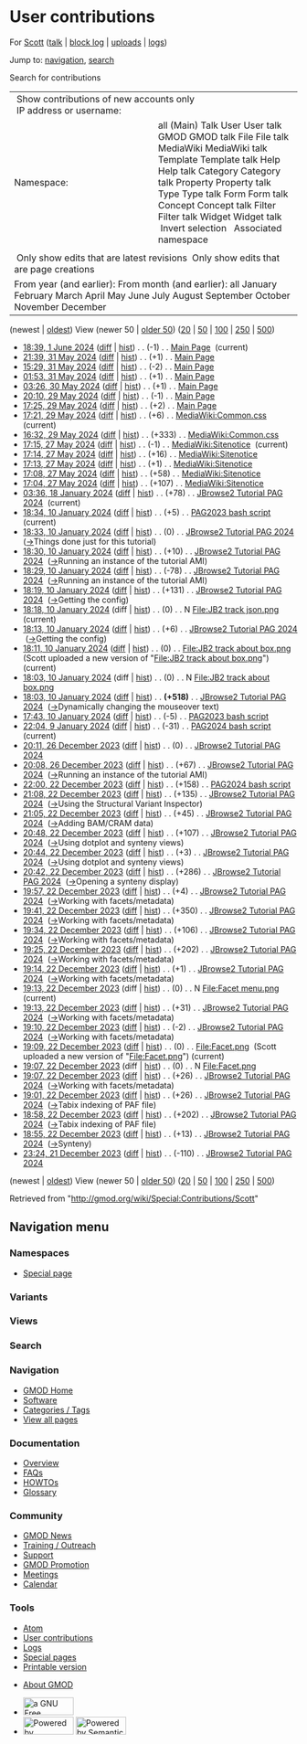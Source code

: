 <div id="mw-page-base" class="noprint">

</div>

<div id="mw-head-base" class="noprint">

</div>

<div id="content" class="mw-body" role="main">

<span id="top"></span>

<div id="mw-js-message" style="display:none;">

</div>



# <span dir="auto">User contributions</span>

<div id="bodyContent">

<div id="contentSub">

For [Scott](/wiki/User:Scott "User:Scott")
([talk](/wiki/User_talk:Scott "User talk:Scott") \| [block
log](/mediawiki/index.php?title=Special:Log/block&page=User%3AScott "Special:Log/block")
\| [uploads](/wiki/Special:ListFiles/Scott "Special:ListFiles/Scott") \|
[logs](/wiki/Special:Log/Scott "Special:Log/Scott"))

</div>

<div id="jump-to-nav" class="mw-jump">

Jump to: [navigation](#mw-navigation), [search](#p-search)

</div>

<div id="mw-content-text">

Search for contributions

<table class="mw-contributions-table">
<colgroup>
<col style="width: 50%" />
<col style="width: 50%" />
</colgroup>
<tbody>
<tr class="odd">
<td colspan="2"> Show contributions of new accounts only<br />
 IP address or username:</td>
</tr>
<tr class="even">
<td class="mw-label">Namespace:</td>
<td>all (Main) Talk User User talk GMOD GMOD talk File File talk
MediaWiki MediaWiki talk Template Template talk Help Help talk Category
Category talk Property Property talk Type Type talk Form Form talk
Concept Concept talk Filter Filter talk Widget Widget talk  
 Invert selection 
 Associated namespace </td>
</tr>
<tr class="odd">
<td colspan="2"></td>
</tr>
<tr class="even">
<td colspan="2"> Only show edits that are latest revisions
 Only show edits that are page creations</td>
</tr>
<tr class="odd">
<td colspan="2">From year (and earlier): From month (and earlier): all
January February March April May June July August September October
November December</td>
</tr>
</tbody>
</table>

(newest \| <a
href="/mediawiki/index.php?title=Special:Contributions/Scott&amp;dir=prev&amp;target=Scott"
class="mw-lastlink" rel="last"
title="Special:Contributions/Scott">oldest</a>) View (newer 50 \| <a
href="/mediawiki/index.php?title=Special:Contributions/Scott&amp;offset=20231221232427&amp;target=Scott"
class="mw-nextlink" rel="next" title="Special:Contributions/Scott">older
50</a>) (<a
href="/mediawiki/index.php?title=Special:Contributions/Scott&amp;offset=&amp;limit=20&amp;target=Scott"
class="mw-numlink" title="Special:Contributions/Scott">20</a> \| <a
href="/mediawiki/index.php?title=Special:Contributions/Scott&amp;offset=&amp;limit=50&amp;target=Scott"
class="mw-numlink" title="Special:Contributions/Scott">50</a> \| <a
href="/mediawiki/index.php?title=Special:Contributions/Scott&amp;offset=&amp;limit=100&amp;target=Scott"
class="mw-numlink" title="Special:Contributions/Scott">100</a> \| <a
href="/mediawiki/index.php?title=Special:Contributions/Scott&amp;offset=&amp;limit=250&amp;target=Scott"
class="mw-numlink" title="Special:Contributions/Scott">250</a> \| <a
href="/mediawiki/index.php?title=Special:Contributions/Scott&amp;offset=&amp;limit=500&amp;target=Scott"
class="mw-numlink" title="Special:Contributions/Scott">500</a>)

- <a href="/mediawiki/index.php?title=Main_Page&amp;oldid=28584"
  class="mw-changeslist-date" title="Main Page">18:39, 1 June 2024</a>
  ([diff](/mediawiki/index.php?title=Main_Page&diff=prev&oldid=28584 "Main Page")
  \|
  [hist](/mediawiki/index.php?title=Main_Page&action=history "Main Page"))
  <span class="mw-changeslist-separator">. .</span>
  <span class="mw-plusminus-neg" dir="ltr"
  title="4,613 bytes after change">(-1)</span>‎
  <span class="mw-changeslist-separator">. .</span>
  <a href="/wiki/Main_Page" class="mw-contributions-title"
  title="Main Page">Main Page</a> ‎
  <span class="mw-uctop">(current)</span>
- <a href="/mediawiki/index.php?title=Main_Page&amp;oldid=28583"
  class="mw-changeslist-date" title="Main Page">21:39, 31 May 2024</a>
  ([diff](/mediawiki/index.php?title=Main_Page&diff=prev&oldid=28583 "Main Page")
  \|
  [hist](/mediawiki/index.php?title=Main_Page&action=history "Main Page"))
  <span class="mw-changeslist-separator">. .</span>
  <span class="mw-plusminus-pos" dir="ltr"
  title="4,614 bytes after change">(+1)</span>‎
  <span class="mw-changeslist-separator">. .</span>
  <a href="/wiki/Main_Page" class="mw-contributions-title"
  title="Main Page">Main Page</a> ‎
- <a href="/mediawiki/index.php?title=Main_Page&amp;oldid=28582"
  class="mw-changeslist-date" title="Main Page">15:29, 31 May 2024</a>
  ([diff](/mediawiki/index.php?title=Main_Page&diff=prev&oldid=28582 "Main Page")
  \|
  [hist](/mediawiki/index.php?title=Main_Page&action=history "Main Page"))
  <span class="mw-changeslist-separator">. .</span>
  <span class="mw-plusminus-neg" dir="ltr"
  title="4,613 bytes after change">(-2)</span>‎
  <span class="mw-changeslist-separator">. .</span>
  <a href="/wiki/Main_Page" class="mw-contributions-title"
  title="Main Page">Main Page</a> ‎
- <a href="/mediawiki/index.php?title=Main_Page&amp;oldid=28581"
  class="mw-changeslist-date" title="Main Page">01:53, 31 May 2024</a>
  ([diff](/mediawiki/index.php?title=Main_Page&diff=prev&oldid=28581 "Main Page")
  \|
  [hist](/mediawiki/index.php?title=Main_Page&action=history "Main Page"))
  <span class="mw-changeslist-separator">. .</span>
  <span class="mw-plusminus-pos" dir="ltr"
  title="4,615 bytes after change">(+1)</span>‎
  <span class="mw-changeslist-separator">. .</span>
  <a href="/wiki/Main_Page" class="mw-contributions-title"
  title="Main Page">Main Page</a> ‎
- <a href="/mediawiki/index.php?title=Main_Page&amp;oldid=28580"
  class="mw-changeslist-date" title="Main Page">03:26, 30 May 2024</a>
  ([diff](/mediawiki/index.php?title=Main_Page&diff=prev&oldid=28580 "Main Page")
  \|
  [hist](/mediawiki/index.php?title=Main_Page&action=history "Main Page"))
  <span class="mw-changeslist-separator">. .</span>
  <span class="mw-plusminus-pos" dir="ltr"
  title="4,614 bytes after change">(+1)</span>‎
  <span class="mw-changeslist-separator">. .</span>
  <a href="/wiki/Main_Page" class="mw-contributions-title"
  title="Main Page">Main Page</a> ‎
- <a href="/mediawiki/index.php?title=Main_Page&amp;oldid=28579"
  class="mw-changeslist-date" title="Main Page">20:10, 29 May 2024</a>
  ([diff](/mediawiki/index.php?title=Main_Page&diff=prev&oldid=28579 "Main Page")
  \|
  [hist](/mediawiki/index.php?title=Main_Page&action=history "Main Page"))
  <span class="mw-changeslist-separator">. .</span>
  <span class="mw-plusminus-neg" dir="ltr"
  title="4,613 bytes after change">(-1)</span>‎
  <span class="mw-changeslist-separator">. .</span>
  <a href="/wiki/Main_Page" class="mw-contributions-title"
  title="Main Page">Main Page</a> ‎
- <a href="/mediawiki/index.php?title=Main_Page&amp;oldid=28578"
  class="mw-changeslist-date" title="Main Page">17:25, 29 May 2024</a>
  ([diff](/mediawiki/index.php?title=Main_Page&diff=prev&oldid=28578 "Main Page")
  \|
  [hist](/mediawiki/index.php?title=Main_Page&action=history "Main Page"))
  <span class="mw-changeslist-separator">. .</span>
  <span class="mw-plusminus-pos" dir="ltr"
  title="4,614 bytes after change">(+2)</span>‎
  <span class="mw-changeslist-separator">. .</span>
  <a href="/wiki/Main_Page" class="mw-contributions-title"
  title="Main Page">Main Page</a> ‎
- <a
  href="/mediawiki/index.php?title=MediaWiki:Common.css&amp;oldid=28577"
  class="mw-changeslist-date" title="MediaWiki:Common.css">17:21, 29 May
  2024</a>
  ([diff](/mediawiki/index.php?title=MediaWiki:Common.css&diff=prev&oldid=28577 "MediaWiki:Common.css")
  \|
  [hist](/mediawiki/index.php?title=MediaWiki:Common.css&action=history "MediaWiki:Common.css"))
  <span class="mw-changeslist-separator">. .</span>
  <span class="mw-plusminus-pos" dir="ltr"
  title="7,367 bytes after change">(+6)</span>‎
  <span class="mw-changeslist-separator">. .</span>
  <a href="/wiki/MediaWiki:Common.css" class="mw-contributions-title"
  title="MediaWiki:Common.css">MediaWiki:Common.css</a> ‎
  <span class="mw-uctop">(current)</span>
- <a
  href="/mediawiki/index.php?title=MediaWiki:Common.css&amp;oldid=28576"
  class="mw-changeslist-date" title="MediaWiki:Common.css">16:32, 29 May
  2024</a>
  ([diff](/mediawiki/index.php?title=MediaWiki:Common.css&diff=prev&oldid=28576 "MediaWiki:Common.css")
  \|
  [hist](/mediawiki/index.php?title=MediaWiki:Common.css&action=history "MediaWiki:Common.css"))
  <span class="mw-changeslist-separator">. .</span>
  <span class="mw-plusminus-pos" dir="ltr"
  title="7,361 bytes after change">(+333)</span>‎
  <span class="mw-changeslist-separator">. .</span>
  <a href="/wiki/MediaWiki:Common.css" class="mw-contributions-title"
  title="MediaWiki:Common.css">MediaWiki:Common.css</a> ‎
- <a
  href="/mediawiki/index.php?title=MediaWiki:Sitenotice&amp;oldid=28575"
  class="mw-changeslist-date" title="MediaWiki:Sitenotice">17:15, 27 May
  2024</a>
  ([diff](/mediawiki/index.php?title=MediaWiki:Sitenotice&diff=prev&oldid=28575 "MediaWiki:Sitenotice")
  \|
  [hist](/mediawiki/index.php?title=MediaWiki:Sitenotice&action=history "MediaWiki:Sitenotice"))
  <span class="mw-changeslist-separator">. .</span>
  <span class="mw-plusminus-neg" dir="ltr"
  title="181 bytes after change">(-1)</span>‎
  <span class="mw-changeslist-separator">. .</span>
  <a href="/wiki/MediaWiki:Sitenotice" class="mw-contributions-title"
  title="MediaWiki:Sitenotice">MediaWiki:Sitenotice</a> ‎
  <span class="mw-uctop">(current)</span>
- <a
  href="/mediawiki/index.php?title=MediaWiki:Sitenotice&amp;oldid=28574"
  class="mw-changeslist-date" title="MediaWiki:Sitenotice">17:14, 27 May
  2024</a>
  ([diff](/mediawiki/index.php?title=MediaWiki:Sitenotice&diff=prev&oldid=28574 "MediaWiki:Sitenotice")
  \|
  [hist](/mediawiki/index.php?title=MediaWiki:Sitenotice&action=history "MediaWiki:Sitenotice"))
  <span class="mw-changeslist-separator">. .</span>
  <span class="mw-plusminus-pos" dir="ltr"
  title="182 bytes after change">(+16)</span>‎
  <span class="mw-changeslist-separator">. .</span>
  <a href="/wiki/MediaWiki:Sitenotice" class="mw-contributions-title"
  title="MediaWiki:Sitenotice">MediaWiki:Sitenotice</a> ‎
- <a
  href="/mediawiki/index.php?title=MediaWiki:Sitenotice&amp;oldid=28573"
  class="mw-changeslist-date" title="MediaWiki:Sitenotice">17:13, 27 May
  2024</a>
  ([diff](/mediawiki/index.php?title=MediaWiki:Sitenotice&diff=prev&oldid=28573 "MediaWiki:Sitenotice")
  \|
  [hist](/mediawiki/index.php?title=MediaWiki:Sitenotice&action=history "MediaWiki:Sitenotice"))
  <span class="mw-changeslist-separator">. .</span>
  <span class="mw-plusminus-pos" dir="ltr"
  title="166 bytes after change">(+1)</span>‎
  <span class="mw-changeslist-separator">. .</span>
  <a href="/wiki/MediaWiki:Sitenotice" class="mw-contributions-title"
  title="MediaWiki:Sitenotice">MediaWiki:Sitenotice</a> ‎
- <a
  href="/mediawiki/index.php?title=MediaWiki:Sitenotice&amp;oldid=28572"
  class="mw-changeslist-date" title="MediaWiki:Sitenotice">17:08, 27 May
  2024</a>
  ([diff](/mediawiki/index.php?title=MediaWiki:Sitenotice&diff=prev&oldid=28572 "MediaWiki:Sitenotice")
  \|
  [hist](/mediawiki/index.php?title=MediaWiki:Sitenotice&action=history "MediaWiki:Sitenotice"))
  <span class="mw-changeslist-separator">. .</span>
  <span class="mw-plusminus-pos" dir="ltr"
  title="165 bytes after change">(+58)</span>‎
  <span class="mw-changeslist-separator">. .</span>
  <a href="/wiki/MediaWiki:Sitenotice" class="mw-contributions-title"
  title="MediaWiki:Sitenotice">MediaWiki:Sitenotice</a> ‎
- <a
  href="/mediawiki/index.php?title=MediaWiki:Sitenotice&amp;oldid=28571"
  class="mw-changeslist-date" title="MediaWiki:Sitenotice">17:04, 27 May
  2024</a>
  ([diff](/mediawiki/index.php?title=MediaWiki:Sitenotice&diff=prev&oldid=28571 "MediaWiki:Sitenotice")
  \|
  [hist](/mediawiki/index.php?title=MediaWiki:Sitenotice&action=history "MediaWiki:Sitenotice"))
  <span class="mw-changeslist-separator">. .</span>
  <span class="mw-plusminus-pos" dir="ltr"
  title="107 bytes after change">(+107)</span>‎
  <span class="mw-changeslist-separator">. .</span>
  <a href="/wiki/MediaWiki:Sitenotice" class="mw-contributions-title"
  title="MediaWiki:Sitenotice">MediaWiki:Sitenotice</a> ‎
- <a
  href="/mediawiki/index.php?title=JBrowse2_Tutorial_PAG_2024&amp;oldid=28552"
  class="mw-changeslist-date" title="JBrowse2 Tutorial PAG 2024">03:36, 18
  January 2024</a>
  ([diff](/mediawiki/index.php?title=JBrowse2_Tutorial_PAG_2024&diff=prev&oldid=28552 "JBrowse2 Tutorial PAG 2024")
  \|
  [hist](/mediawiki/index.php?title=JBrowse2_Tutorial_PAG_2024&action=history "JBrowse2 Tutorial PAG 2024"))
  <span class="mw-changeslist-separator">. .</span>
  <span class="mw-plusminus-pos" dir="ltr"
  title="39,794 bytes after change">(+78)</span>‎
  <span class="mw-changeslist-separator">. .</span>
  <a href="/wiki/JBrowse2_Tutorial_PAG_2024"
  class="mw-contributions-title"
  title="JBrowse2 Tutorial PAG 2024">JBrowse2 Tutorial PAG 2024</a> ‎
  <span class="mw-uctop">(current)</span>
- <a href="/mediawiki/index.php?title=PAG2023_bash_script&amp;oldid=28551"
  class="mw-changeslist-date" title="PAG2023 bash script">18:34, 10
  January 2024</a>
  ([diff](/mediawiki/index.php?title=PAG2023_bash_script&diff=prev&oldid=28551 "PAG2023 bash script")
  \|
  [hist](/mediawiki/index.php?title=PAG2023_bash_script&action=history "PAG2023 bash script"))
  <span class="mw-changeslist-separator">. .</span>
  <span class="mw-plusminus-pos" dir="ltr"
  title="2,999 bytes after change">(+5)</span>‎
  <span class="mw-changeslist-separator">. .</span>
  <a href="/wiki/PAG2023_bash_script" class="mw-contributions-title"
  title="PAG2023 bash script">PAG2023 bash script</a> ‎
  <span class="mw-uctop">(current)</span>
- <a
  href="/mediawiki/index.php?title=JBrowse2_Tutorial_PAG_2024&amp;oldid=28550"
  class="mw-changeslist-date" title="JBrowse2 Tutorial PAG 2024">18:33, 10
  January 2024</a>
  ([diff](/mediawiki/index.php?title=JBrowse2_Tutorial_PAG_2024&diff=prev&oldid=28550 "JBrowse2 Tutorial PAG 2024")
  \|
  [hist](/mediawiki/index.php?title=JBrowse2_Tutorial_PAG_2024&action=history "JBrowse2 Tutorial PAG 2024"))
  <span class="mw-changeslist-separator">. .</span>
  <span class="mw-plusminus-null" dir="ltr"
  title="39,716 bytes after change">(0)</span>‎
  <span class="mw-changeslist-separator">. .</span>
  <a href="/wiki/JBrowse2_Tutorial_PAG_2024"
  class="mw-contributions-title"
  title="JBrowse2 Tutorial PAG 2024">JBrowse2 Tutorial PAG 2024</a> ‎
  <span class="comment">([→](/wiki/JBrowse2_Tutorial_PAG_2024#Things_done_just_for_this_tutorial "JBrowse2 Tutorial PAG 2024")‎<span dir="auto"><span class="autocomment">Things
  done just for this tutorial</span></span>)</span>
- <a
  href="/mediawiki/index.php?title=JBrowse2_Tutorial_PAG_2024&amp;oldid=28549"
  class="mw-changeslist-date" title="JBrowse2 Tutorial PAG 2024">18:30, 10
  January 2024</a>
  ([diff](/mediawiki/index.php?title=JBrowse2_Tutorial_PAG_2024&diff=prev&oldid=28549 "JBrowse2 Tutorial PAG 2024")
  \|
  [hist](/mediawiki/index.php?title=JBrowse2_Tutorial_PAG_2024&action=history "JBrowse2 Tutorial PAG 2024"))
  <span class="mw-changeslist-separator">. .</span>
  <span class="mw-plusminus-pos" dir="ltr"
  title="39,716 bytes after change">(+10)</span>‎
  <span class="mw-changeslist-separator">. .</span>
  <a href="/wiki/JBrowse2_Tutorial_PAG_2024"
  class="mw-contributions-title"
  title="JBrowse2 Tutorial PAG 2024">JBrowse2 Tutorial PAG 2024</a> ‎
  <span class="comment">([→](/wiki/JBrowse2_Tutorial_PAG_2024#Running_an_instance_of_the_tutorial_AMI "JBrowse2 Tutorial PAG 2024")‎<span dir="auto"><span class="autocomment">Running
  an instance of the tutorial AMI</span></span>)</span>
- <a
  href="/mediawiki/index.php?title=JBrowse2_Tutorial_PAG_2024&amp;oldid=28548"
  class="mw-changeslist-date" title="JBrowse2 Tutorial PAG 2024">18:29, 10
  January 2024</a>
  ([diff](/mediawiki/index.php?title=JBrowse2_Tutorial_PAG_2024&diff=prev&oldid=28548 "JBrowse2 Tutorial PAG 2024")
  \|
  [hist](/mediawiki/index.php?title=JBrowse2_Tutorial_PAG_2024&action=history "JBrowse2 Tutorial PAG 2024"))
  <span class="mw-changeslist-separator">. .</span>
  <span class="mw-plusminus-neg" dir="ltr"
  title="39,706 bytes after change">(-78)</span>‎
  <span class="mw-changeslist-separator">. .</span>
  <a href="/wiki/JBrowse2_Tutorial_PAG_2024"
  class="mw-contributions-title"
  title="JBrowse2 Tutorial PAG 2024">JBrowse2 Tutorial PAG 2024</a> ‎
  <span class="comment">([→](/wiki/JBrowse2_Tutorial_PAG_2024#Running_an_instance_of_the_tutorial_AMI "JBrowse2 Tutorial PAG 2024")‎<span dir="auto"><span class="autocomment">Running
  an instance of the tutorial AMI</span></span>)</span>
- <a
  href="/mediawiki/index.php?title=JBrowse2_Tutorial_PAG_2024&amp;oldid=28547"
  class="mw-changeslist-date" title="JBrowse2 Tutorial PAG 2024">18:19, 10
  January 2024</a>
  ([diff](/mediawiki/index.php?title=JBrowse2_Tutorial_PAG_2024&diff=prev&oldid=28547 "JBrowse2 Tutorial PAG 2024")
  \|
  [hist](/mediawiki/index.php?title=JBrowse2_Tutorial_PAG_2024&action=history "JBrowse2 Tutorial PAG 2024"))
  <span class="mw-changeslist-separator">. .</span>
  <span class="mw-plusminus-pos" dir="ltr"
  title="39,784 bytes after change">(+131)</span>‎
  <span class="mw-changeslist-separator">. .</span>
  <a href="/wiki/JBrowse2_Tutorial_PAG_2024"
  class="mw-contributions-title"
  title="JBrowse2 Tutorial PAG 2024">JBrowse2 Tutorial PAG 2024</a> ‎
  <span class="comment">([→](/wiki/JBrowse2_Tutorial_PAG_2024#Getting_the_config "JBrowse2 Tutorial PAG 2024")‎<span dir="auto"><span class="autocomment">Getting
  the config</span></span>)</span>
- <a
  href="/mediawiki/index.php?title=File:JB2_track_json.png&amp;oldid=28546"
  class="mw-changeslist-date" title="File:JB2 track json.png">18:18, 10
  January 2024</a> (diff \|
  [hist](/mediawiki/index.php?title=File:JB2_track_json.png&action=history "File:JB2 track json.png"))
  <span class="mw-changeslist-separator">. .</span>
  <span class="mw-plusminus-null" dir="ltr"
  title="0 bytes after change">(0)</span>‎
  <span class="mw-changeslist-separator">. .</span> N
  <a href="/wiki/File:JB2_track_json.png" class="mw-contributions-title"
  title="File:JB2 track json.png">File:JB2 track json.png</a> ‎
  <span class="mw-uctop">(current)</span>
- <a
  href="/mediawiki/index.php?title=JBrowse2_Tutorial_PAG_2024&amp;oldid=28545"
  class="mw-changeslist-date" title="JBrowse2 Tutorial PAG 2024">18:13, 10
  January 2024</a>
  ([diff](/mediawiki/index.php?title=JBrowse2_Tutorial_PAG_2024&diff=prev&oldid=28545 "JBrowse2 Tutorial PAG 2024")
  \|
  [hist](/mediawiki/index.php?title=JBrowse2_Tutorial_PAG_2024&action=history "JBrowse2 Tutorial PAG 2024"))
  <span class="mw-changeslist-separator">. .</span>
  <span class="mw-plusminus-pos" dir="ltr"
  title="39,653 bytes after change">(+6)</span>‎
  <span class="mw-changeslist-separator">. .</span>
  <a href="/wiki/JBrowse2_Tutorial_PAG_2024"
  class="mw-contributions-title"
  title="JBrowse2 Tutorial PAG 2024">JBrowse2 Tutorial PAG 2024</a> ‎
  <span class="comment">([→](/wiki/JBrowse2_Tutorial_PAG_2024#Getting_the_config "JBrowse2 Tutorial PAG 2024")‎<span dir="auto"><span class="autocomment">Getting
  the config</span></span>)</span>
- <a
  href="/mediawiki/index.php?title=File:JB2_track_about_box.png&amp;oldid=28544"
  class="mw-changeslist-date" title="File:JB2 track about box.png">18:11,
  10 January 2024</a>
  ([diff](/mediawiki/index.php?title=File:JB2_track_about_box.png&diff=prev&oldid=28544 "File:JB2 track about box.png")
  \|
  [hist](/mediawiki/index.php?title=File:JB2_track_about_box.png&action=history "File:JB2 track about box.png"))
  <span class="mw-changeslist-separator">. .</span>
  <span class="mw-plusminus-null" dir="ltr"
  title="0 bytes after change">(0)</span>‎
  <span class="mw-changeslist-separator">. .</span>
  <a href="/wiki/File:JB2_track_about_box.png"
  class="mw-contributions-title"
  title="File:JB2 track about box.png">File:JB2 track about box.png</a> ‎
  <span class="comment">(Scott uploaded a new version of "[File:JB2
  track about
  box.png](/wiki/File:JB2_track_about_box.png "File:JB2 track about box.png")")</span>
  <span class="mw-uctop">(current)</span>
- <a
  href="/mediawiki/index.php?title=File:JB2_track_about_box.png&amp;oldid=28543"
  class="mw-changeslist-date" title="File:JB2 track about box.png">18:03,
  10 January 2024</a> (diff \|
  [hist](/mediawiki/index.php?title=File:JB2_track_about_box.png&action=history "File:JB2 track about box.png"))
  <span class="mw-changeslist-separator">. .</span>
  <span class="mw-plusminus-null" dir="ltr"
  title="0 bytes after change">(0)</span>‎
  <span class="mw-changeslist-separator">. .</span> N
  <a href="/wiki/File:JB2_track_about_box.png"
  class="mw-contributions-title"
  title="File:JB2 track about box.png">File:JB2 track about box.png</a> ‎
- <a
  href="/mediawiki/index.php?title=JBrowse2_Tutorial_PAG_2024&amp;oldid=28542"
  class="mw-changeslist-date" title="JBrowse2 Tutorial PAG 2024">18:03, 10
  January 2024</a>
  ([diff](/mediawiki/index.php?title=JBrowse2_Tutorial_PAG_2024&diff=prev&oldid=28542 "JBrowse2 Tutorial PAG 2024")
  \|
  [hist](/mediawiki/index.php?title=JBrowse2_Tutorial_PAG_2024&action=history "JBrowse2 Tutorial PAG 2024"))
  <span class="mw-changeslist-separator">. .</span> **(+518)**‎
  <span class="mw-changeslist-separator">. .</span>
  <a href="/wiki/JBrowse2_Tutorial_PAG_2024"
  class="mw-contributions-title"
  title="JBrowse2 Tutorial PAG 2024">JBrowse2 Tutorial PAG 2024</a> ‎
  <span class="comment">([→](/wiki/JBrowse2_Tutorial_PAG_2024#Dynamically_changing_the_mouseover_text "JBrowse2 Tutorial PAG 2024")‎<span dir="auto"><span class="autocomment">Dynamically
  changing the mouseover text</span></span>)</span>
- <a href="/mediawiki/index.php?title=PAG2023_bash_script&amp;oldid=28541"
  class="mw-changeslist-date" title="PAG2023 bash script">17:43, 10
  January 2024</a>
  ([diff](/mediawiki/index.php?title=PAG2023_bash_script&diff=prev&oldid=28541 "PAG2023 bash script")
  \|
  [hist](/mediawiki/index.php?title=PAG2023_bash_script&action=history "PAG2023 bash script"))
  <span class="mw-changeslist-separator">. .</span>
  <span class="mw-plusminus-neg" dir="ltr"
  title="2,994 bytes after change">(-5)</span>‎
  <span class="mw-changeslist-separator">. .</span>
  <a href="/wiki/PAG2023_bash_script" class="mw-contributions-title"
  title="PAG2023 bash script">PAG2023 bash script</a> ‎
- <a href="/mediawiki/index.php?title=PAG2024_bash_script&amp;oldid=28540"
  class="mw-changeslist-date" title="PAG2024 bash script">22:04, 9 January
  2024</a>
  ([diff](/mediawiki/index.php?title=PAG2024_bash_script&diff=prev&oldid=28540 "PAG2024 bash script")
  \|
  [hist](/mediawiki/index.php?title=PAG2024_bash_script&action=history "PAG2024 bash script"))
  <span class="mw-changeslist-separator">. .</span>
  <span class="mw-plusminus-neg" dir="ltr"
  title="4,432 bytes after change">(-31)</span>‎
  <span class="mw-changeslist-separator">. .</span>
  <a href="/wiki/PAG2024_bash_script" class="mw-contributions-title"
  title="PAG2024 bash script">PAG2024 bash script</a> ‎
  <span class="mw-uctop">(current)</span>
- <a
  href="/mediawiki/index.php?title=JBrowse2_Tutorial_PAG_2024&amp;oldid=28539"
  class="mw-changeslist-date" title="JBrowse2 Tutorial PAG 2024">20:11, 26
  December 2023</a>
  ([diff](/mediawiki/index.php?title=JBrowse2_Tutorial_PAG_2024&diff=prev&oldid=28539 "JBrowse2 Tutorial PAG 2024")
  \|
  [hist](/mediawiki/index.php?title=JBrowse2_Tutorial_PAG_2024&action=history "JBrowse2 Tutorial PAG 2024"))
  <span class="mw-changeslist-separator">. .</span>
  <span class="mw-plusminus-null" dir="ltr"
  title="39,129 bytes after change">(0)</span>‎
  <span class="mw-changeslist-separator">. .</span>
  <a href="/wiki/JBrowse2_Tutorial_PAG_2024"
  class="mw-contributions-title"
  title="JBrowse2 Tutorial PAG 2024">JBrowse2 Tutorial PAG 2024</a> ‎
- <a
  href="/mediawiki/index.php?title=JBrowse2_Tutorial_PAG_2024&amp;oldid=28538"
  class="mw-changeslist-date" title="JBrowse2 Tutorial PAG 2024">20:08, 26
  December 2023</a>
  ([diff](/mediawiki/index.php?title=JBrowse2_Tutorial_PAG_2024&diff=prev&oldid=28538 "JBrowse2 Tutorial PAG 2024")
  \|
  [hist](/mediawiki/index.php?title=JBrowse2_Tutorial_PAG_2024&action=history "JBrowse2 Tutorial PAG 2024"))
  <span class="mw-changeslist-separator">. .</span>
  <span class="mw-plusminus-pos" dir="ltr"
  title="39,129 bytes after change">(+67)</span>‎
  <span class="mw-changeslist-separator">. .</span>
  <a href="/wiki/JBrowse2_Tutorial_PAG_2024"
  class="mw-contributions-title"
  title="JBrowse2 Tutorial PAG 2024">JBrowse2 Tutorial PAG 2024</a> ‎
  <span class="comment">([→](/wiki/JBrowse2_Tutorial_PAG_2024#Running_an_instance_of_the_tutorial_AMI "JBrowse2 Tutorial PAG 2024")‎<span dir="auto"><span class="autocomment">Running
  an instance of the tutorial AMI</span></span>)</span>
- <a href="/mediawiki/index.php?title=PAG2024_bash_script&amp;oldid=28537"
  class="mw-changeslist-date" title="PAG2024 bash script">22:00, 22
  December 2023</a>
  ([diff](/mediawiki/index.php?title=PAG2024_bash_script&diff=prev&oldid=28537 "PAG2024 bash script")
  \|
  [hist](/mediawiki/index.php?title=PAG2024_bash_script&action=history "PAG2024 bash script"))
  <span class="mw-changeslist-separator">. .</span>
  <span class="mw-plusminus-pos" dir="ltr"
  title="4,463 bytes after change">(+158)</span>‎
  <span class="mw-changeslist-separator">. .</span>
  <a href="/wiki/PAG2024_bash_script" class="mw-contributions-title"
  title="PAG2024 bash script">PAG2024 bash script</a> ‎
- <a
  href="/mediawiki/index.php?title=JBrowse2_Tutorial_PAG_2024&amp;oldid=28536"
  class="mw-changeslist-date" title="JBrowse2 Tutorial PAG 2024">21:08, 22
  December 2023</a>
  ([diff](/mediawiki/index.php?title=JBrowse2_Tutorial_PAG_2024&diff=prev&oldid=28536 "JBrowse2 Tutorial PAG 2024")
  \|
  [hist](/mediawiki/index.php?title=JBrowse2_Tutorial_PAG_2024&action=history "JBrowse2 Tutorial PAG 2024"))
  <span class="mw-changeslist-separator">. .</span>
  <span class="mw-plusminus-pos" dir="ltr"
  title="39,062 bytes after change">(+135)</span>‎
  <span class="mw-changeslist-separator">. .</span>
  <a href="/wiki/JBrowse2_Tutorial_PAG_2024"
  class="mw-contributions-title"
  title="JBrowse2 Tutorial PAG 2024">JBrowse2 Tutorial PAG 2024</a> ‎
  <span class="comment">([→](/wiki/JBrowse2_Tutorial_PAG_2024#Using_the_Structural_Variant_Inspector "JBrowse2 Tutorial PAG 2024")‎<span dir="auto"><span class="autocomment">Using
  the Structural Variant Inspector</span></span>)</span>
- <a
  href="/mediawiki/index.php?title=JBrowse2_Tutorial_PAG_2024&amp;oldid=28535"
  class="mw-changeslist-date" title="JBrowse2 Tutorial PAG 2024">21:05, 22
  December 2023</a>
  ([diff](/mediawiki/index.php?title=JBrowse2_Tutorial_PAG_2024&diff=prev&oldid=28535 "JBrowse2 Tutorial PAG 2024")
  \|
  [hist](/mediawiki/index.php?title=JBrowse2_Tutorial_PAG_2024&action=history "JBrowse2 Tutorial PAG 2024"))
  <span class="mw-changeslist-separator">. .</span>
  <span class="mw-plusminus-pos" dir="ltr"
  title="38,927 bytes after change">(+45)</span>‎
  <span class="mw-changeslist-separator">. .</span>
  <a href="/wiki/JBrowse2_Tutorial_PAG_2024"
  class="mw-contributions-title"
  title="JBrowse2 Tutorial PAG 2024">JBrowse2 Tutorial PAG 2024</a> ‎
  <span class="comment">([→](/wiki/JBrowse2_Tutorial_PAG_2024#Adding_BAM.2FCRAM_data "JBrowse2 Tutorial PAG 2024")‎<span dir="auto"><span class="autocomment">Adding
  BAM/CRAM data</span></span>)</span>
- <a
  href="/mediawiki/index.php?title=JBrowse2_Tutorial_PAG_2024&amp;oldid=28534"
  class="mw-changeslist-date" title="JBrowse2 Tutorial PAG 2024">20:48, 22
  December 2023</a>
  ([diff](/mediawiki/index.php?title=JBrowse2_Tutorial_PAG_2024&diff=prev&oldid=28534 "JBrowse2 Tutorial PAG 2024")
  \|
  [hist](/mediawiki/index.php?title=JBrowse2_Tutorial_PAG_2024&action=history "JBrowse2 Tutorial PAG 2024"))
  <span class="mw-changeslist-separator">. .</span>
  <span class="mw-plusminus-pos" dir="ltr"
  title="38,882 bytes after change">(+107)</span>‎
  <span class="mw-changeslist-separator">. .</span>
  <a href="/wiki/JBrowse2_Tutorial_PAG_2024"
  class="mw-contributions-title"
  title="JBrowse2 Tutorial PAG 2024">JBrowse2 Tutorial PAG 2024</a> ‎
  <span class="comment">([→](/wiki/JBrowse2_Tutorial_PAG_2024#Using_dotplot_and_synteny_views "JBrowse2 Tutorial PAG 2024")‎<span dir="auto"><span class="autocomment">Using
  dotplot and synteny views</span></span>)</span>
- <a
  href="/mediawiki/index.php?title=JBrowse2_Tutorial_PAG_2024&amp;oldid=28533"
  class="mw-changeslist-date" title="JBrowse2 Tutorial PAG 2024">20:44, 22
  December 2023</a>
  ([diff](/mediawiki/index.php?title=JBrowse2_Tutorial_PAG_2024&diff=prev&oldid=28533 "JBrowse2 Tutorial PAG 2024")
  \|
  [hist](/mediawiki/index.php?title=JBrowse2_Tutorial_PAG_2024&action=history "JBrowse2 Tutorial PAG 2024"))
  <span class="mw-changeslist-separator">. .</span>
  <span class="mw-plusminus-pos" dir="ltr"
  title="38,775 bytes after change">(+3)</span>‎
  <span class="mw-changeslist-separator">. .</span>
  <a href="/wiki/JBrowse2_Tutorial_PAG_2024"
  class="mw-contributions-title"
  title="JBrowse2 Tutorial PAG 2024">JBrowse2 Tutorial PAG 2024</a> ‎
  <span class="comment">([→](/wiki/JBrowse2_Tutorial_PAG_2024#Using_dotplot_and_synteny_views "JBrowse2 Tutorial PAG 2024")‎<span dir="auto"><span class="autocomment">Using
  dotplot and synteny views</span></span>)</span>
- <a
  href="/mediawiki/index.php?title=JBrowse2_Tutorial_PAG_2024&amp;oldid=28532"
  class="mw-changeslist-date" title="JBrowse2 Tutorial PAG 2024">20:42, 22
  December 2023</a>
  ([diff](/mediawiki/index.php?title=JBrowse2_Tutorial_PAG_2024&diff=prev&oldid=28532 "JBrowse2 Tutorial PAG 2024")
  \|
  [hist](/mediawiki/index.php?title=JBrowse2_Tutorial_PAG_2024&action=history "JBrowse2 Tutorial PAG 2024"))
  <span class="mw-changeslist-separator">. .</span>
  <span class="mw-plusminus-pos" dir="ltr"
  title="38,772 bytes after change">(+286)</span>‎
  <span class="mw-changeslist-separator">. .</span>
  <a href="/wiki/JBrowse2_Tutorial_PAG_2024"
  class="mw-contributions-title"
  title="JBrowse2 Tutorial PAG 2024">JBrowse2 Tutorial PAG 2024</a> ‎
  <span class="comment">([→](/wiki/JBrowse2_Tutorial_PAG_2024#Opening_a_synteny_display "JBrowse2 Tutorial PAG 2024")‎<span dir="auto"><span class="autocomment">Opening
  a synteny display</span></span>)</span>
- <a
  href="/mediawiki/index.php?title=JBrowse2_Tutorial_PAG_2024&amp;oldid=28531"
  class="mw-changeslist-date" title="JBrowse2 Tutorial PAG 2024">19:57, 22
  December 2023</a>
  ([diff](/mediawiki/index.php?title=JBrowse2_Tutorial_PAG_2024&diff=prev&oldid=28531 "JBrowse2 Tutorial PAG 2024")
  \|
  [hist](/mediawiki/index.php?title=JBrowse2_Tutorial_PAG_2024&action=history "JBrowse2 Tutorial PAG 2024"))
  <span class="mw-changeslist-separator">. .</span>
  <span class="mw-plusminus-pos" dir="ltr"
  title="38,486 bytes after change">(+4)</span>‎
  <span class="mw-changeslist-separator">. .</span>
  <a href="/wiki/JBrowse2_Tutorial_PAG_2024"
  class="mw-contributions-title"
  title="JBrowse2 Tutorial PAG 2024">JBrowse2 Tutorial PAG 2024</a> ‎
  <span class="comment">([→](/wiki/JBrowse2_Tutorial_PAG_2024#Working_with_facets.2Fmetadata "JBrowse2 Tutorial PAG 2024")‎<span dir="auto"><span class="autocomment">Working
  with facets/metadata</span></span>)</span>
- <a
  href="/mediawiki/index.php?title=JBrowse2_Tutorial_PAG_2024&amp;oldid=28530"
  class="mw-changeslist-date" title="JBrowse2 Tutorial PAG 2024">19:41, 22
  December 2023</a>
  ([diff](/mediawiki/index.php?title=JBrowse2_Tutorial_PAG_2024&diff=prev&oldid=28530 "JBrowse2 Tutorial PAG 2024")
  \|
  [hist](/mediawiki/index.php?title=JBrowse2_Tutorial_PAG_2024&action=history "JBrowse2 Tutorial PAG 2024"))
  <span class="mw-changeslist-separator">. .</span>
  <span class="mw-plusminus-pos" dir="ltr"
  title="38,482 bytes after change">(+350)</span>‎
  <span class="mw-changeslist-separator">. .</span>
  <a href="/wiki/JBrowse2_Tutorial_PAG_2024"
  class="mw-contributions-title"
  title="JBrowse2 Tutorial PAG 2024">JBrowse2 Tutorial PAG 2024</a> ‎
  <span class="comment">([→](/wiki/JBrowse2_Tutorial_PAG_2024#Working_with_facets.2Fmetadata "JBrowse2 Tutorial PAG 2024")‎<span dir="auto"><span class="autocomment">Working
  with facets/metadata</span></span>)</span>
- <a
  href="/mediawiki/index.php?title=JBrowse2_Tutorial_PAG_2024&amp;oldid=28529"
  class="mw-changeslist-date" title="JBrowse2 Tutorial PAG 2024">19:34, 22
  December 2023</a>
  ([diff](/mediawiki/index.php?title=JBrowse2_Tutorial_PAG_2024&diff=prev&oldid=28529 "JBrowse2 Tutorial PAG 2024")
  \|
  [hist](/mediawiki/index.php?title=JBrowse2_Tutorial_PAG_2024&action=history "JBrowse2 Tutorial PAG 2024"))
  <span class="mw-changeslist-separator">. .</span>
  <span class="mw-plusminus-pos" dir="ltr"
  title="38,132 bytes after change">(+106)</span>‎
  <span class="mw-changeslist-separator">. .</span>
  <a href="/wiki/JBrowse2_Tutorial_PAG_2024"
  class="mw-contributions-title"
  title="JBrowse2 Tutorial PAG 2024">JBrowse2 Tutorial PAG 2024</a> ‎
  <span class="comment">([→](/wiki/JBrowse2_Tutorial_PAG_2024#Working_with_facets.2Fmetadata "JBrowse2 Tutorial PAG 2024")‎<span dir="auto"><span class="autocomment">Working
  with facets/metadata</span></span>)</span>
- <a
  href="/mediawiki/index.php?title=JBrowse2_Tutorial_PAG_2024&amp;oldid=28528"
  class="mw-changeslist-date" title="JBrowse2 Tutorial PAG 2024">19:25, 22
  December 2023</a>
  ([diff](/mediawiki/index.php?title=JBrowse2_Tutorial_PAG_2024&diff=prev&oldid=28528 "JBrowse2 Tutorial PAG 2024")
  \|
  [hist](/mediawiki/index.php?title=JBrowse2_Tutorial_PAG_2024&action=history "JBrowse2 Tutorial PAG 2024"))
  <span class="mw-changeslist-separator">. .</span>
  <span class="mw-plusminus-pos" dir="ltr"
  title="38,026 bytes after change">(+202)</span>‎
  <span class="mw-changeslist-separator">. .</span>
  <a href="/wiki/JBrowse2_Tutorial_PAG_2024"
  class="mw-contributions-title"
  title="JBrowse2 Tutorial PAG 2024">JBrowse2 Tutorial PAG 2024</a> ‎
  <span class="comment">([→](/wiki/JBrowse2_Tutorial_PAG_2024#Working_with_facets.2Fmetadata "JBrowse2 Tutorial PAG 2024")‎<span dir="auto"><span class="autocomment">Working
  with facets/metadata</span></span>)</span>
- <a
  href="/mediawiki/index.php?title=JBrowse2_Tutorial_PAG_2024&amp;oldid=28527"
  class="mw-changeslist-date" title="JBrowse2 Tutorial PAG 2024">19:14, 22
  December 2023</a>
  ([diff](/mediawiki/index.php?title=JBrowse2_Tutorial_PAG_2024&diff=prev&oldid=28527 "JBrowse2 Tutorial PAG 2024")
  \|
  [hist](/mediawiki/index.php?title=JBrowse2_Tutorial_PAG_2024&action=history "JBrowse2 Tutorial PAG 2024"))
  <span class="mw-changeslist-separator">. .</span>
  <span class="mw-plusminus-pos" dir="ltr"
  title="37,824 bytes after change">(+1)</span>‎
  <span class="mw-changeslist-separator">. .</span>
  <a href="/wiki/JBrowse2_Tutorial_PAG_2024"
  class="mw-contributions-title"
  title="JBrowse2 Tutorial PAG 2024">JBrowse2 Tutorial PAG 2024</a> ‎
  <span class="comment">([→](/wiki/JBrowse2_Tutorial_PAG_2024#Working_with_facets.2Fmetadata "JBrowse2 Tutorial PAG 2024")‎<span dir="auto"><span class="autocomment">Working
  with facets/metadata</span></span>)</span>
- <a href="/mediawiki/index.php?title=File:Facet_menu.png&amp;oldid=28526"
  class="mw-changeslist-date" title="File:Facet menu.png">19:13, 22
  December 2023</a> (diff \|
  [hist](/mediawiki/index.php?title=File:Facet_menu.png&action=history "File:Facet menu.png"))
  <span class="mw-changeslist-separator">. .</span>
  <span class="mw-plusminus-null" dir="ltr"
  title="0 bytes after change">(0)</span>‎
  <span class="mw-changeslist-separator">. .</span> N
  <a href="/wiki/File:Facet_menu.png" class="mw-contributions-title"
  title="File:Facet menu.png">File:Facet menu.png</a> ‎
  <span class="mw-uctop">(current)</span>
- <a
  href="/mediawiki/index.php?title=JBrowse2_Tutorial_PAG_2024&amp;oldid=28525"
  class="mw-changeslist-date" title="JBrowse2 Tutorial PAG 2024">19:13, 22
  December 2023</a>
  ([diff](/mediawiki/index.php?title=JBrowse2_Tutorial_PAG_2024&diff=prev&oldid=28525 "JBrowse2 Tutorial PAG 2024")
  \|
  [hist](/mediawiki/index.php?title=JBrowse2_Tutorial_PAG_2024&action=history "JBrowse2 Tutorial PAG 2024"))
  <span class="mw-changeslist-separator">. .</span>
  <span class="mw-plusminus-pos" dir="ltr"
  title="37,823 bytes after change">(+31)</span>‎
  <span class="mw-changeslist-separator">. .</span>
  <a href="/wiki/JBrowse2_Tutorial_PAG_2024"
  class="mw-contributions-title"
  title="JBrowse2 Tutorial PAG 2024">JBrowse2 Tutorial PAG 2024</a> ‎
  <span class="comment">([→](/wiki/JBrowse2_Tutorial_PAG_2024#Working_with_facets.2Fmetadata "JBrowse2 Tutorial PAG 2024")‎<span dir="auto"><span class="autocomment">Working
  with facets/metadata</span></span>)</span>
- <a
  href="/mediawiki/index.php?title=JBrowse2_Tutorial_PAG_2024&amp;oldid=28524"
  class="mw-changeslist-date" title="JBrowse2 Tutorial PAG 2024">19:10, 22
  December 2023</a>
  ([diff](/mediawiki/index.php?title=JBrowse2_Tutorial_PAG_2024&diff=prev&oldid=28524 "JBrowse2 Tutorial PAG 2024")
  \|
  [hist](/mediawiki/index.php?title=JBrowse2_Tutorial_PAG_2024&action=history "JBrowse2 Tutorial PAG 2024"))
  <span class="mw-changeslist-separator">. .</span>
  <span class="mw-plusminus-neg" dir="ltr"
  title="37,792 bytes after change">(-2)</span>‎
  <span class="mw-changeslist-separator">. .</span>
  <a href="/wiki/JBrowse2_Tutorial_PAG_2024"
  class="mw-contributions-title"
  title="JBrowse2 Tutorial PAG 2024">JBrowse2 Tutorial PAG 2024</a> ‎
  <span class="comment">([→](/wiki/JBrowse2_Tutorial_PAG_2024#Working_with_facets.2Fmetadata "JBrowse2 Tutorial PAG 2024")‎<span dir="auto"><span class="autocomment">Working
  with facets/metadata</span></span>)</span>
- <a href="/mediawiki/index.php?title=File:Facet.png&amp;oldid=28523"
  class="mw-changeslist-date" title="File:Facet.png">19:09, 22 December
  2023</a>
  ([diff](/mediawiki/index.php?title=File:Facet.png&diff=prev&oldid=28523 "File:Facet.png")
  \|
  [hist](/mediawiki/index.php?title=File:Facet.png&action=history "File:Facet.png"))
  <span class="mw-changeslist-separator">. .</span>
  <span class="mw-plusminus-null" dir="ltr"
  title="0 bytes after change">(0)</span>‎
  <span class="mw-changeslist-separator">. .</span>
  <a href="/wiki/File:Facet.png" class="mw-contributions-title"
  title="File:Facet.png">File:Facet.png</a> ‎
  <span class="comment">(Scott uploaded a new version of
  "[File:Facet.png](/wiki/File:Facet.png "File:Facet.png")")</span>
  <span class="mw-uctop">(current)</span>
- <a href="/mediawiki/index.php?title=File:Facet.png&amp;oldid=28522"
  class="mw-changeslist-date" title="File:Facet.png">19:07, 22 December
  2023</a> (diff \|
  [hist](/mediawiki/index.php?title=File:Facet.png&action=history "File:Facet.png"))
  <span class="mw-changeslist-separator">. .</span>
  <span class="mw-plusminus-null" dir="ltr"
  title="0 bytes after change">(0)</span>‎
  <span class="mw-changeslist-separator">. .</span> N
  <a href="/wiki/File:Facet.png" class="mw-contributions-title"
  title="File:Facet.png">File:Facet.png</a> ‎
- <a
  href="/mediawiki/index.php?title=JBrowse2_Tutorial_PAG_2024&amp;oldid=28521"
  class="mw-changeslist-date" title="JBrowse2 Tutorial PAG 2024">19:07, 22
  December 2023</a>
  ([diff](/mediawiki/index.php?title=JBrowse2_Tutorial_PAG_2024&diff=prev&oldid=28521 "JBrowse2 Tutorial PAG 2024")
  \|
  [hist](/mediawiki/index.php?title=JBrowse2_Tutorial_PAG_2024&action=history "JBrowse2 Tutorial PAG 2024"))
  <span class="mw-changeslist-separator">. .</span>
  <span class="mw-plusminus-pos" dir="ltr"
  title="37,794 bytes after change">(+26)</span>‎
  <span class="mw-changeslist-separator">. .</span>
  <a href="/wiki/JBrowse2_Tutorial_PAG_2024"
  class="mw-contributions-title"
  title="JBrowse2 Tutorial PAG 2024">JBrowse2 Tutorial PAG 2024</a> ‎
  <span class="comment">([→](/wiki/JBrowse2_Tutorial_PAG_2024#Working_with_facets.2Fmetadata "JBrowse2 Tutorial PAG 2024")‎<span dir="auto"><span class="autocomment">Working
  with facets/metadata</span></span>)</span>
- <a
  href="/mediawiki/index.php?title=JBrowse2_Tutorial_PAG_2024&amp;oldid=28520"
  class="mw-changeslist-date" title="JBrowse2 Tutorial PAG 2024">19:01, 22
  December 2023</a>
  ([diff](/mediawiki/index.php?title=JBrowse2_Tutorial_PAG_2024&diff=prev&oldid=28520 "JBrowse2 Tutorial PAG 2024")
  \|
  [hist](/mediawiki/index.php?title=JBrowse2_Tutorial_PAG_2024&action=history "JBrowse2 Tutorial PAG 2024"))
  <span class="mw-changeslist-separator">. .</span>
  <span class="mw-plusminus-pos" dir="ltr"
  title="37,768 bytes after change">(+26)</span>‎
  <span class="mw-changeslist-separator">. .</span>
  <a href="/wiki/JBrowse2_Tutorial_PAG_2024"
  class="mw-contributions-title"
  title="JBrowse2 Tutorial PAG 2024">JBrowse2 Tutorial PAG 2024</a> ‎
  <span class="comment">([→](/wiki/JBrowse2_Tutorial_PAG_2024#Tabix_indexing_of_PAF_file "JBrowse2 Tutorial PAG 2024")‎<span dir="auto"><span class="autocomment">Tabix
  indexing of PAF file</span></span>)</span>
- <a
  href="/mediawiki/index.php?title=JBrowse2_Tutorial_PAG_2024&amp;oldid=28519"
  class="mw-changeslist-date" title="JBrowse2 Tutorial PAG 2024">18:58, 22
  December 2023</a>
  ([diff](/mediawiki/index.php?title=JBrowse2_Tutorial_PAG_2024&diff=prev&oldid=28519 "JBrowse2 Tutorial PAG 2024")
  \|
  [hist](/mediawiki/index.php?title=JBrowse2_Tutorial_PAG_2024&action=history "JBrowse2 Tutorial PAG 2024"))
  <span class="mw-changeslist-separator">. .</span>
  <span class="mw-plusminus-pos" dir="ltr"
  title="37,742 bytes after change">(+202)</span>‎
  <span class="mw-changeslist-separator">. .</span>
  <a href="/wiki/JBrowse2_Tutorial_PAG_2024"
  class="mw-contributions-title"
  title="JBrowse2 Tutorial PAG 2024">JBrowse2 Tutorial PAG 2024</a> ‎
  <span class="comment">([→](/wiki/JBrowse2_Tutorial_PAG_2024#Tabix_indexing_of_PAF_file "JBrowse2 Tutorial PAG 2024")‎<span dir="auto"><span class="autocomment">Tabix
  indexing of PAF file</span></span>)</span>
- <a
  href="/mediawiki/index.php?title=JBrowse2_Tutorial_PAG_2024&amp;oldid=28518"
  class="mw-changeslist-date" title="JBrowse2 Tutorial PAG 2024">18:55, 22
  December 2023</a>
  ([diff](/mediawiki/index.php?title=JBrowse2_Tutorial_PAG_2024&diff=prev&oldid=28518 "JBrowse2 Tutorial PAG 2024")
  \|
  [hist](/mediawiki/index.php?title=JBrowse2_Tutorial_PAG_2024&action=history "JBrowse2 Tutorial PAG 2024"))
  <span class="mw-changeslist-separator">. .</span>
  <span class="mw-plusminus-pos" dir="ltr"
  title="37,540 bytes after change">(+13)</span>‎
  <span class="mw-changeslist-separator">. .</span>
  <a href="/wiki/JBrowse2_Tutorial_PAG_2024"
  class="mw-contributions-title"
  title="JBrowse2 Tutorial PAG 2024">JBrowse2 Tutorial PAG 2024</a> ‎
  <span class="comment">([→](/wiki/JBrowse2_Tutorial_PAG_2024#Synteny "JBrowse2 Tutorial PAG 2024")‎<span dir="auto"><span class="autocomment">Synteny</span></span>)</span>
- <a
  href="/mediawiki/index.php?title=JBrowse2_Tutorial_PAG_2024&amp;oldid=28517"
  class="mw-changeslist-date" title="JBrowse2 Tutorial PAG 2024">23:24, 21
  December 2023</a>
  ([diff](/mediawiki/index.php?title=JBrowse2_Tutorial_PAG_2024&diff=prev&oldid=28517 "JBrowse2 Tutorial PAG 2024")
  \|
  [hist](/mediawiki/index.php?title=JBrowse2_Tutorial_PAG_2024&action=history "JBrowse2 Tutorial PAG 2024"))
  <span class="mw-changeslist-separator">. .</span>
  <span class="mw-plusminus-neg" dir="ltr"
  title="37,527 bytes after change">(-110)</span>‎
  <span class="mw-changeslist-separator">. .</span>
  <a href="/wiki/JBrowse2_Tutorial_PAG_2024"
  class="mw-contributions-title"
  title="JBrowse2 Tutorial PAG 2024">JBrowse2 Tutorial PAG 2024</a> ‎

(newest \| <a
href="/mediawiki/index.php?title=Special:Contributions/Scott&amp;dir=prev&amp;target=Scott"
class="mw-lastlink" rel="last"
title="Special:Contributions/Scott">oldest</a>) View (newer 50 \| <a
href="/mediawiki/index.php?title=Special:Contributions/Scott&amp;offset=20231221232427&amp;target=Scott"
class="mw-nextlink" rel="next" title="Special:Contributions/Scott">older
50</a>) (<a
href="/mediawiki/index.php?title=Special:Contributions/Scott&amp;offset=&amp;limit=20&amp;target=Scott"
class="mw-numlink" title="Special:Contributions/Scott">20</a> \| <a
href="/mediawiki/index.php?title=Special:Contributions/Scott&amp;offset=&amp;limit=50&amp;target=Scott"
class="mw-numlink" title="Special:Contributions/Scott">50</a> \| <a
href="/mediawiki/index.php?title=Special:Contributions/Scott&amp;offset=&amp;limit=100&amp;target=Scott"
class="mw-numlink" title="Special:Contributions/Scott">100</a> \| <a
href="/mediawiki/index.php?title=Special:Contributions/Scott&amp;offset=&amp;limit=250&amp;target=Scott"
class="mw-numlink" title="Special:Contributions/Scott">250</a> \| <a
href="/mediawiki/index.php?title=Special:Contributions/Scott&amp;offset=&amp;limit=500&amp;target=Scott"
class="mw-numlink" title="Special:Contributions/Scott">500</a>)

</div>

<div class="printfooter">

Retrieved from "<http://gmod.org/wiki/Special:Contributions/Scott>"

</div>

<div id="catlinks" class="catlinks catlinks-allhidden">

</div>

<div class="visualClear">

</div>

</div>

</div>

<div id="mw-navigation">

## Navigation menu

<div id="mw-head">



<div id="left-navigation">

<div id="p-namespaces" class="vectorTabs" role="navigation"
aria-labelledby="p-namespaces-label">

### Namespaces

- <span id="ca-nstab-special">[Special
  page](/wiki/Special:Contributions/Scott "This is a special page, you cannot edit the page itself")</span>

</div>

<div id="p-variants" class="vectorMenu emptyPortlet" role="navigation"
aria-labelledby="p-variants-label">

### 

### Variants[](#)

<div class="menu">

</div>

</div>

</div>

<div id="right-navigation">

<div id="p-views" class="vectorTabs emptyPortlet" role="navigation"
aria-labelledby="p-views-label">

### Views

</div>



</div>

<div id="p-search" role="search">

### Search

<div id="simpleSearch">

</div>

</div>

</div>

</div>

<div id="mw-panel">

<div id="p-logo" role="banner">

<a href="/wiki/Main_Page"
style="background-image: url(http://gmod.org/images/GMOD-cogs.png);"
title="Visit the main page"></a>

</div>

<div id="p-Navigation" class="portal" role="navigation"
aria-labelledby="p-Navigation-label">

### Navigation

<div class="body">

- <span id="n-GMOD-Home">[GMOD Home](/wiki/Main_Page)</span>
- <span id="n-Software">[Software](/wiki/GMOD_Components)</span>
- <span id="n-Categories-.2F-Tags">[Categories /
  Tags](/wiki/Categories)</span>
- <span id="n-View-all-pages">[View all
  pages](/wiki/Special:AllPages)</span>

</div>

</div>

<div id="p-Documentation" class="portal" role="navigation"
aria-labelledby="p-Documentation-label">

### Documentation

<div class="body">

- <span id="n-Overview">[Overview](/wiki/Overview)</span>
- <span id="n-FAQs">[FAQs](/wiki/Category:FAQ)</span>
- <span id="n-HOWTOs">[HOWTOs](/wiki/Category:HOWTO)</span>
- <span id="n-Glossary">[Glossary](/wiki/Glossary)</span>

</div>

</div>

<div id="p-Community" class="portal" role="navigation"
aria-labelledby="p-Community-label">

### Community

<div class="body">

- <span id="n-GMOD-News">[GMOD News](/wiki/GMOD_News)</span>
- <span id="n-Training-.2F-Outreach">[Training /
  Outreach](/wiki/Training_and_Outreach)</span>
- <span id="n-Support">[Support](/wiki/Support)</span>
- <span id="n-GMOD-Promotion">[GMOD
  Promotion](/wiki/GMOD_Promotion)</span>
- <span id="n-Meetings">[Meetings](/wiki/Meetings)</span>
- <span id="n-Calendar">[Calendar](/wiki/Calendar)</span>

</div>

</div>

<div id="p-tb" class="portal" role="navigation"
aria-labelledby="p-tb-label">

### Tools

<div class="body">

- <span id="feedlinks"><a
  href="http://gmod.org/mediawiki/index.php?title=Special:Contributions/Scott&amp;feed=atom"
  id="feed-atom" class="feedlink" rel="alternate"
  type="application/atom+xml" title="Atom feed for this page">Atom</a></span>
- <span id="t-contributions">[User
  contributions](/wiki/Special:Contributions/Scott "A list of contributions of this user")</span>
- <span id="t-log">[Logs](/wiki/Special:Log/Scott)</span>
- <span id="t-specialpages"><a href="/wiki/Special:SpecialPages" accesskey="q"
  title="A list of all special pages [q]">Special pages</a></span>
- <span id="t-print"><a
  href="/mediawiki/index.php?title=Special:Contributions/Scott&amp;printable=yes"
  rel="alternate" accesskey="p"
  title="Printable version of this page [p]">Printable version</a></span>

</div>

</div>

</div>

</div>

<div id="footer" role="contentinfo">

- <span id="footer-places-about">[About
  GMOD](/wiki/GMOD:About "GMOD:About")</span>

<!-- -->

- <span id="footer-copyrightico">[<img src="http://www.gnu.org/graphics/gfdl-logo-small.png" width="88"
  height="31" alt="a GNU Free Documentation License" />](http://www.gnu.org/licenses/fdl-1.3.html)</span>
- <span id="footer-poweredbyico">[<img src="/mediawiki/skins/common/images/poweredby_mediawiki_88x31.png"
  width="88" height="31" alt="Powered by MediaWiki" />](//www.mediawiki.org/)
  [<img
  src="/mediawiki/extensions/SemanticMediaWiki/includes/../resources/images/smw_button.png"
  width="88" height="31" alt="Powered by Semantic MediaWiki" />](https://www.semantic-mediawiki.org/wiki/Semantic_MediaWiki)</span>

<div style="clear:both">

</div>

</div>
